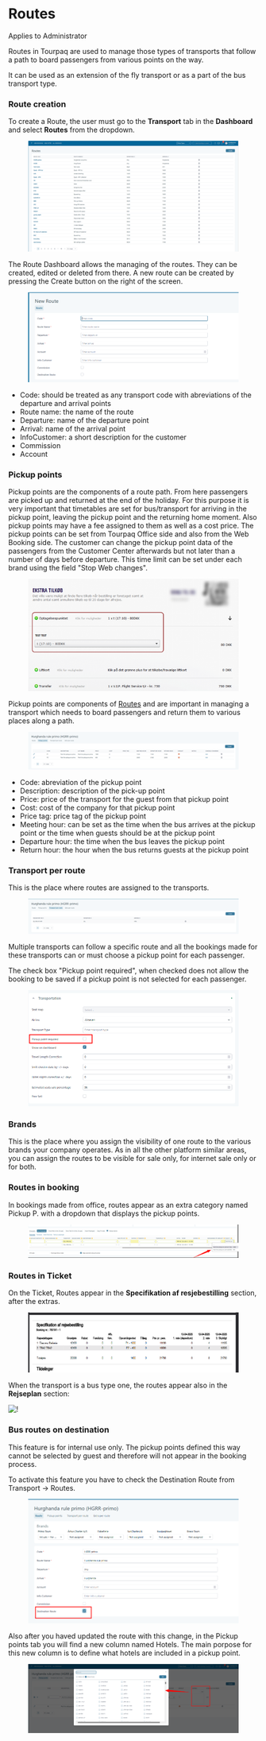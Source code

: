 # Routes

Applies to Administrator

Routes in Tourpaq are used to manage those types of transports that follow a path to board passengers from various points on the way.

It can be used as an extension of the fly transport or as a part of the bus transport type.

### Route creation <a href="#route-creation" id="route-creation"></a>

To create a Route, the user must go to the **Transport** tab in the **Dashboard** and select **Routes** from the dropdown.

<figure><img src=".gitbook/assets/image (11) (1) (1) (1) (1).png" alt=""><figcaption></figcaption></figure>

The Route Dashboard allows the managing of the routes. They can be created, edited or deleted from there. A new route can be created by pressing the Create button on the right of the screen.

<figure><img src=".gitbook/assets/image (1) (1) (1) (1) (1) (1) (1) (1) (1).png" alt=""><figcaption></figcaption></figure>

* Code: should be treated as any transport code with abreviations of the departure and arrival points
* Route name: the name of the route
* Departure: name of the departure point
* Arrival: name of the arrival point
* InfoCustomer: a short description for the customer
* Commission
* Account

### **Pickup points**

Pickup points are the components of a route path. From here passengers are picked up and returned at the end of the holiday. For this purpose it is very important that timetables are set for bus/transport for arriving in the pickup point, leaving the pickup point and the returning home moment. Also pickup points may have a fee assigned to them as well as a cost price. The pickup points can be set from Tourpaq Office side and also from the Web Booking side. The customer can change the pickup point data of the passengers from the Customer Center afterwards but not later than a number of days before departure. This time limit can be set under each brand using the field "Stop Web changes".

<figure><img src=".gitbook/assets/600px-webbookingpickuppoint-da82cb1a0c61a47b69f4b16a1615872b.png" alt=""><figcaption></figcaption></figure>

Pickup points are components of [Routes](https://docs.tourpaq.com/docs/documentation/routes) and are important in managing a transport which needs to board passengers and return them to various places along a path.

<figure><img src=".gitbook/assets/image (117).png" alt=""><figcaption></figcaption></figure>

* Code: abreviation of the pickup point
* Description: description of the pick-up point
* Price: price of the transport for the guest from that pickup point
* Cost: cost of the company for that pickup point
* Price tag: price tag of the pickup point
* Meeting hour: can be set as the time when the bus arrives at the pickup point or the time when guests should be at the pickup point
* Departure hour: the time when the bus leaves the pickup point
* Return hour: the hour when the bus returns guests at the pickup point

### **Transport per route**

This is the place where routes are assigned to the transports.

<figure><img src=".gitbook/assets/image (2) (1) (1) (1) (1) (1) (1) (1).png" alt=""><figcaption></figcaption></figure>

Multiple transports can follow a specific route and all the bookings made for these transports can or must choose a pickup point for each passenger.

The check box "Pickup point required", when checked does not allow the booking to be saved if a pickup point is not selected for each passenger.&#x20;

<figure><img src=".gitbook/assets/image (3) (1) (1) (1) (1) (1) (1) (1).png" alt=""><figcaption></figcaption></figure>

### **Brands**

This is the place where you assign the visibility of one route to the various brands your company operates. As in all the other platform similar areas, you can assign the routes to be visible for sale only, for internet sale only or for both.

### Routes in booking <a href="#routes-in-booking" id="routes-in-booking"></a>

In bookings made from office, routes appear as an extra category named Pickup P. with a dropdown that displays the pickup points.

<figure><img src=".gitbook/assets/image (4) (1) (1) (1) (1) (1) (1) (1).png" alt=""><figcaption></figcaption></figure>

### Routes in Ticket <a href="#routes-in-ticket" id="routes-in-ticket"></a>

On the Ticket, Routes appear in the **Specifikation af resjebestilling** section, after the extras.

<figure><img src=".gitbook/assets/image (5) (1) (1) (1) (1) (1) (1) (1).png" alt=""><figcaption></figcaption></figure>

When the transport is a bus type one, the routes appear also in the **Rejseplan** section:

![!](https://docs.tourpaq.com/assets/images/routes7-cb670598d02ed323a34749638a0815f9.jpg)

### Bus routes on destination <a href="#bus-routes-on-destination" id="bus-routes-on-destination"></a>

This feature is for internal use only. The pickup points defined this way cannot be selected by guest and therefore will not appear in the booking process.

To activate this feature you have to check the Destination Route from Transport -> Routes.

<figure><img src=".gitbook/assets/image (6) (1) (1) (1) (1) (1) (1).png" alt=""><figcaption></figcaption></figure>

Also after you haved updated the route with this change, in the Pickup points tab you will find a new column named Hotels. The main porpose for this new column is to define what hotels are included in a pickup point.

<figure><img src=".gitbook/assets/image (7) (1) (1) (1) (1) (1) (1).png" alt=""><figcaption></figcaption></figure>
